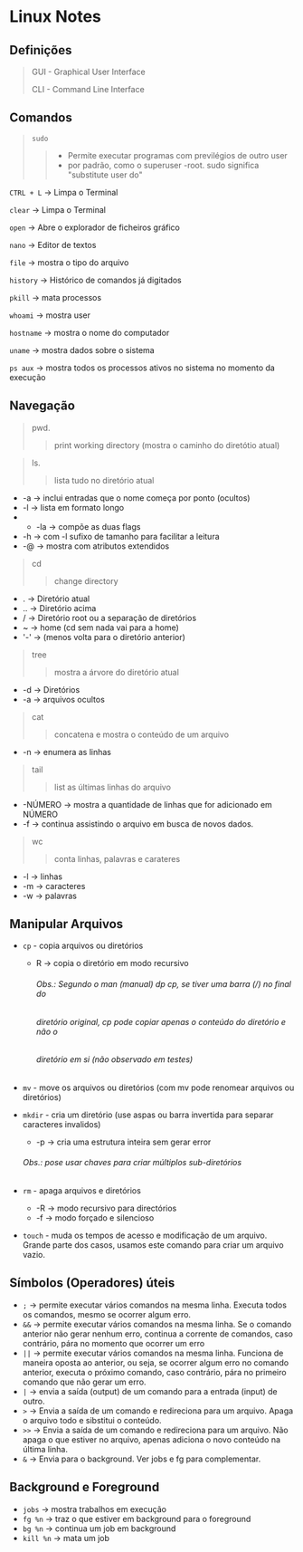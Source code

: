 # Linux Notes 
## Definições
> GUI - Graphical User Interface 
>
> CLI - Command Line Interface

## **Comandos**
> `sudo`
>> - Permite executar programas com previlégios de outro user
>> - por padrão, como o superuser -root. sudo significa "substitute user do"

`CTRL + L` -> Limpa o Terminal 

`clear` -> Limpa o Terminal  

`open` -> Abre o explorador de ficheiros gráfico 

`nano` -> Editor de textos

`file` -> mostra o tipo do arquivo

`history` -> Histórico de comandos já digitados 

`pkill` -> mata processos

`whoami` -> mostra user

`hostname` -> mostra o nome do computador

`uname` -> mostra dados sobre o sistema

`ps aux` -> mostra todos os processos ativos no sistema no momento da execução

## Navegação
> pwd.
>> print working directory (mostra o caminho do diretótio atual)

> ls.
>> lista tudo no diretório atual 
- -a -> inclui entradas que o nome começa por ponto (ocultos)
- -l -> lista em formato longo
- - -la -> compõe as duas flags 
- -h -> com -l sufixo de tamanho para facilitar a leitura
- -@ -> mostra com atributos extendidos
> cd
>> change directory 
- . -> Diretório atual
- .. -> Diretório acima
- / -> Diretório root ou a separação de diretórios
- ~ -> home (cd sem nada vai para a home)
- '-' -> (menos volta para o diretório anterior)
> tree
>> mostra a árvore do diretório atual 
- -d -> Diretórios
- -a -> arquivos ocultos
> cat
>> concatena e mostra o conteúdo de um arquivo
- -n -> enumera as linhas
> tail
>> list as últimas linhas do arquivo
- -NÚMERO -> mostra a quantidade de linhas que for adicionado em NÚMERO
- -f -> continua assistindo o arquivo em busca de novos dados.
> wc
>> conta linhas, palavras e carateres
- -l -> linhas
- -m -> caracteres
- -w -> palavras
## Manipular Arquivos
- `cp` - copia arquivos ou diretórios
  - R -> copia o diretório em modo recursivo
    ###### Obs.: Segundo o man (manual) dp cp, se tiver uma barra (/) no final do
    ###### diretório original, cp pode copiar apenas o conteúdo do diretório e não o
    ###### diretório em si (não observado em testes)
- `mv` - move os arquivos ou diretórios (com mv pode renomear arquivos ou diretórios)

- `mkdir` - cria um diretório (use aspas ou barra invertida para separar caracteres     invalidos)
    - -p -> cria uma estrutura inteira sem gerar error
    ###### Obs.: pose usar chaves para criar múltiplos sub-diretórios
- `rm` - apaga arquivos e diretórios
    - -R -> modo recursivo para directórios
    - -f -> modo forçado e silencioso
- `touch` - muda os tempos de acesso e modificação de um arquivo. Grande parte dos casos, usamos este comando para criar um arquivo vazio.
## Símbolos (Operadores) úteis
- `;` -> permite executar vários comandos na mesma linha. Executa todos os comandos, mesmo se ocorrer algum erro.                    
- `&&` -> permite executar vários comandos na mesma linha. Se o comando anterior não gerar nenhum erro, continua a corrente de comandos, caso contrário, pára no momento que ocorrer um erro
- `||` -> permite executar vários comandos na mesma linha. Funciona de maneira oposta ao anterior, ou seja, se ocorrer algum erro no comando anterior, executa o próximo comando, caso contrário, pára no primeiro comando que não gerar um erro.
- `|` -> envia a saída (output) de um comando para a entrada (input) de outro.
- `>` -> Envia a saída de um comando e redireciona para um arquivo. Apaga o arquivo todo e sibstitui o conteúdo.
- `>>` -> Envia a saída de um comando e redireciona para um arquivo. Não apaga o que estiver no arquivo, apenas adiciona o novo conteúdo na última linha.
- `&` -> Envia para o background. Ver jobs e fg para complementar.
## Background e Foreground
- `jobs` -> mostra trabalhos em execução
- `fg %n` -> traz o que estiver em background para o foreground
- `bg %n` -> continua um job em background
- `kill %n` -> mata um job 




